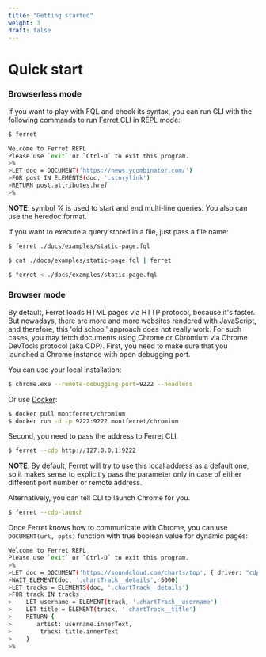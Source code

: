 ```yaml
---
title: "Getting started"
weight: 3
draft: false
---
```


# Quick start
### Browserless mode
If you want to play with FQL and check its syntax, you can run CLI with the following commands to run Ferret CLI in REPL mode:

```bash
$ ferret
```

```bash
Welcome to Ferret REPL
Please use `exit` or `Ctrl-D` to exit this program.
>%
>LET doc = DOCUMENT('https://news.ycombinator.com/')
>FOR post IN ELEMENTS(doc, '.storylink')
>RETURN post.attributes.href
>%
```

**NOTE**: symbol % is used to start and end multi-line queries. You also can use the heredoc format.

If you want to execute a query stored in a file, just pass a file name:

```bash
$ ferret ./docs/examples/static-page.fql
```

```bash
$ cat ./docs/examples/static-page.fql | ferret
```

```bash
$ ferret < ./docs/examples/static-page.fql
```

### Browser mode
By default, Ferret loads HTML pages via HTTP protocol, because it's faster.
But nowadays, there are more and more websites rendered with JavaScript, and therefore, this 'old school' approach does not really work.
For such cases, you may fetch documents using Chrome or Chromium via Chrome DevTools protocol (aka CDP).
First, you need to make sure that you launched a Chrome instance with open debugging port.

You can use your local installation:

```bash
$ chrome.exe --remote-debugging-port=9222 --headless
```

Or use [Docker](https://www.docker.com/):

```bash
$ docker pull montferret/chromium
$ docker run -d -p 9222:9222 montferret/chromium
```

Second, you need to pass the address to Ferret CLI.

```bash
$ ferret --cdp http://127.0.0.1:9222
```

**NOTE**: By default, Ferret will try to use this local address as a default one, so it makes sense to explicitly pass the parameter only in case of either different port number or remote address.

Alternatively, you can tell CLI to launch Chrome for you.

```bash
$ ferret --cdp-launch
```

Once Ferret knows how to communicate with Chrome, you can use ``DOCUMENT(url, opts)`` function with true boolean value for dynamic pages:

```bash
Welcome to Ferret REPL
Please use `exit` or `Ctrl-D` to exit this program.
>%
>LET doc = DOCUMENT('https://soundcloud.com/charts/top', { driver: "cdp" })
>WAIT_ELEMENT(doc, '.chartTrack__details', 5000)
>LET tracks = ELEMENTS(doc, '.chartTrack__details')
>FOR track IN tracks
>    LET username = ELEMENT(track, '.chartTrack__username')
>    LET title = ELEMENT(track, '.chartTrack__title')
>    RETURN {
>       artist: username.innerText,
>        track: title.innerText
>    }
>%
```